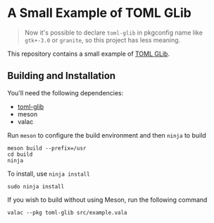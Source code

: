 # A Small Example of TOML GLib

> Now it's possible to declare `toml-glib` in pkgconfig name like `gtk+-3.0` or `granite`, so this project has less meaning.

This repository contains a small example of [TOML GLib](https://github.com/elegaanz/toml-glib).

## Building and Installation

You'll need the following dependencies:

* [toml-glib](https://github.com/elegaanz/toml-glib)
* meson
* valac

Run `meson` to configure the build environment and then `ninja` to build

    meson build --prefix=/usr
    cd build
    ninja

To install, use `ninja install`

    sudo ninja install

If you wish to build without using Meson, run the following command

    valac --pkg toml-glib src/example.vala
